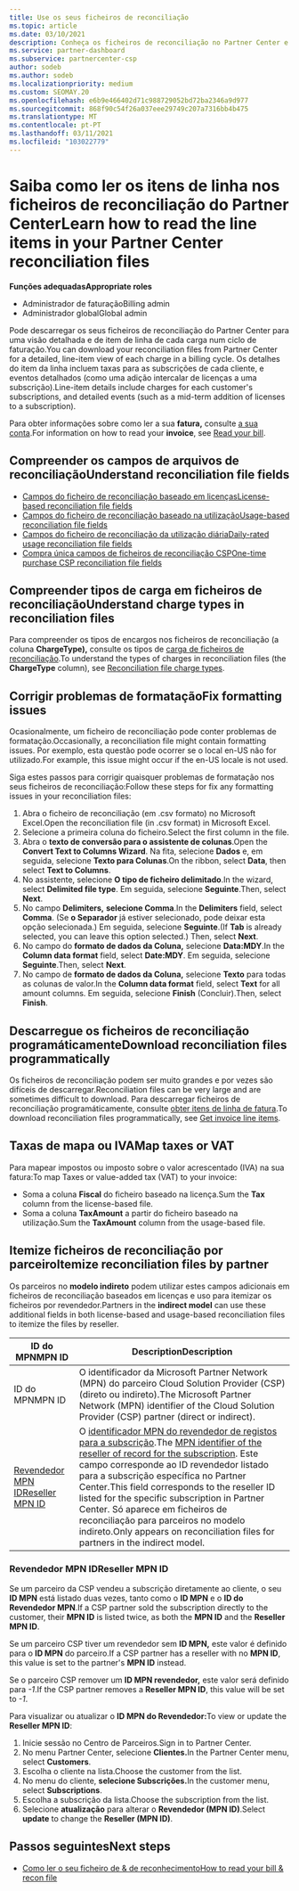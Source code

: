 ```yaml
---
title: Use os seus ficheiros de reconciliação
ms.topic: article
ms.date: 03/10/2021
description: Conheça os ficheiros de reconciliação no Partner Center e como interpretar as vistas detalhadas e de item de linha das taxas para um determinado ciclo de faturação.
ms.service: partner-dashboard
ms.subservice: partnercenter-csp
author: sodeb
ms.author: sodeb
ms.localizationpriority: medium
ms.custom: SEOMAY.20
ms.openlocfilehash: e6b9e466402d71c988729052bd72ba2346a9d977
ms.sourcegitcommit: 868f90c54f26a037eee29749c207a7316bb4b475
ms.translationtype: MT
ms.contentlocale: pt-PT
ms.lasthandoff: 03/11/2021
ms.locfileid: "103022779"
---
```

# <a name="learn-how-to-read-the-line-items-in-your-partner-center-reconciliation-files"></a><span data-ttu-id="11a0a-103">Saiba como ler os itens de linha nos ficheiros de reconciliação do Partner Center</span><span class="sxs-lookup"><span data-stu-id="11a0a-103">Learn how to read the line items in your Partner Center reconciliation files</span></span>

<span data-ttu-id="11a0a-104">**Funções adequadas**</span><span class="sxs-lookup"><span data-stu-id="11a0a-104">**Appropriate roles**</span></span>

- <span data-ttu-id="11a0a-105">Administrador de faturação</span><span class="sxs-lookup"><span data-stu-id="11a0a-105">Billing admin</span></span>
- <span data-ttu-id="11a0a-106">Administrador global</span><span class="sxs-lookup"><span data-stu-id="11a0a-106">Global admin</span></span>

<span data-ttu-id="11a0a-107">Pode descarregar os seus ficheiros de reconciliação do Partner Center para uma visão detalhada e de item de linha de cada carga num ciclo de faturação.</span><span class="sxs-lookup"><span data-stu-id="11a0a-107">You can download your reconciliation files from Partner Center for a detailed, line-item view of each charge in a billing cycle.</span></span> <span data-ttu-id="11a0a-108">Os detalhes do item da linha incluem taxas para as subscrições de cada cliente, e eventos detalhados (como uma adição intercalar de licenças a uma subscrição).</span><span class="sxs-lookup"><span data-stu-id="11a0a-108">Line-item details include charges for each customer's subscriptions, and detailed events (such as a mid-term addition of licenses to a subscription).</span></span>

<span data-ttu-id="11a0a-109">Para obter informações sobre como ler a sua **fatura,** consulte [a sua conta](read-your-bill.md).</span><span class="sxs-lookup"><span data-stu-id="11a0a-109">For information on how to read your **invoice**, see [Read your bill](read-your-bill.md).</span></span>

## <a name="understand-reconciliation-file-fields"></a><span data-ttu-id="11a0a-110">Compreender os campos de arquivos de reconciliação</span><span class="sxs-lookup"><span data-stu-id="11a0a-110">Understand reconciliation file fields</span></span>

- [<span data-ttu-id="11a0a-111">Campos do ficheiro de reconciliação baseado em licenças</span><span class="sxs-lookup"><span data-stu-id="11a0a-111">License-based reconciliation file fields</span></span>](license-based-recon-files.md)
- [<span data-ttu-id="11a0a-112">Campos do ficheiro de reconciliação baseado na utilização</span><span class="sxs-lookup"><span data-stu-id="11a0a-112">Usage-based reconciliation file fields</span></span>](usage-based-recon-files.md)
- [<span data-ttu-id="11a0a-113">Campos do ficheiro de reconciliação da utilização diária</span><span class="sxs-lookup"><span data-stu-id="11a0a-113">Daily-rated usage reconciliation file fields</span></span>](daily-rated-usage-recon-files.md)
- [<span data-ttu-id="11a0a-114">Compra única campos de ficheiros de reconciliação CSP</span><span class="sxs-lookup"><span data-stu-id="11a0a-114">One-time purchase CSP reconciliation file fields</span></span>](modern-invoice-reconciliation-file.md)

## <a name="understand-charge-types-in-reconciliation-files"></a><span data-ttu-id="11a0a-115">Compreender tipos de carga em ficheiros de reconciliação</span><span class="sxs-lookup"><span data-stu-id="11a0a-115">Understand charge types in reconciliation files</span></span>

<span data-ttu-id="11a0a-116">Para compreender os tipos de encargos nos ficheiros de reconciliação (a coluna **ChargeType),** consulte os tipos de [carga de ficheiros de reconciliação](recon-file-charge-types.md).</span><span class="sxs-lookup"><span data-stu-id="11a0a-116">To understand the types of charges in reconciliation files (the **ChargeType** column), see [Reconciliation file charge types](recon-file-charge-types.md).</span></span>

## <a name="fix-formatting-issues"></a><span data-ttu-id="11a0a-117">Corrigir problemas de formatação</span><span class="sxs-lookup"><span data-stu-id="11a0a-117">Fix formatting issues</span></span>

<span data-ttu-id="11a0a-118">Ocasionalmente, um ficheiro de reconciliação pode conter problemas de formatação.</span><span class="sxs-lookup"><span data-stu-id="11a0a-118">Occasionally, a reconciliation file might contain formatting issues.</span></span> <span data-ttu-id="11a0a-119">Por exemplo, esta questão pode ocorrer se o local en-US não for utilizado.</span><span class="sxs-lookup"><span data-stu-id="11a0a-119">For example, this issue might occur if the en-US locale is not used.</span></span>

<span data-ttu-id="11a0a-120">Siga estes passos para corrigir quaisquer problemas de formatação nos seus ficheiros de reconciliação:</span><span class="sxs-lookup"><span data-stu-id="11a0a-120">Follow these steps for fix any formatting issues in your reconciliation files:</span></span>

1. <span data-ttu-id="11a0a-121">Abra o ficheiro de reconciliação (em .csv formato) no Microsoft Excel.</span><span class="sxs-lookup"><span data-stu-id="11a0a-121">Open the reconciliation file (in .csv format) in Microsoft Excel.</span></span>
2. <span data-ttu-id="11a0a-122">Selecione a primeira coluna do ficheiro.</span><span class="sxs-lookup"><span data-stu-id="11a0a-122">Select the first column in the file.</span></span>
3. <span data-ttu-id="11a0a-123">Abra o **texto de conversão para o assistente de colunas**.</span><span class="sxs-lookup"><span data-stu-id="11a0a-123">Open the **Convert Text to Columns Wizard**.</span></span> <span data-ttu-id="11a0a-124">Na fita, selecione **Dados** e, em seguida, selecione **Texto para Colunas**.</span><span class="sxs-lookup"><span data-stu-id="11a0a-124">On the ribbon, select **Data**, then select **Text to Columns**.</span></span>
4. <span data-ttu-id="11a0a-125">No assistente, selecione **O tipo de ficheiro delimitado**.</span><span class="sxs-lookup"><span data-stu-id="11a0a-125">In the wizard, select **Delimited file type**.</span></span> <span data-ttu-id="11a0a-126">Em seguida, selecione **Seguinte**.</span><span class="sxs-lookup"><span data-stu-id="11a0a-126">Then, select **Next**.</span></span>
5. <span data-ttu-id="11a0a-127">No campo **Delimiters,** **selecione Comma**.</span><span class="sxs-lookup"><span data-stu-id="11a0a-127">In the **Delimiters** field, select **Comma**.</span></span> <span data-ttu-id="11a0a-128">(Se **o Separador** já estiver selecionado, pode deixar esta opção selecionada.) Em seguida, selecione **Seguinte**.</span><span class="sxs-lookup"><span data-stu-id="11a0a-128">(If **Tab** is already selected, you can leave this option selected.) Then, select **Next**.</span></span>
6. <span data-ttu-id="11a0a-129">No campo do **formato de dados da Coluna,** selecione **Data:MDY**.</span><span class="sxs-lookup"><span data-stu-id="11a0a-129">In the **Column data format** field, select **Date:MDY**.</span></span> <span data-ttu-id="11a0a-130">Em seguida, selecione **Seguinte**.</span><span class="sxs-lookup"><span data-stu-id="11a0a-130">Then, select **Next**.</span></span>
7. <span data-ttu-id="11a0a-131">No campo de **formato de dados da Coluna,** selecione **Texto** para todas as colunas de valor.</span><span class="sxs-lookup"><span data-stu-id="11a0a-131">In the **Column data format** field, select **Text** for all amount columns.</span></span> <span data-ttu-id="11a0a-132">Em seguida, selecione **Finish** (Concluir).</span><span class="sxs-lookup"><span data-stu-id="11a0a-132">Then, select **Finish**.</span></span>

## <a name="download-reconciliation-files-programmatically"></a><span data-ttu-id="11a0a-133">Descarregue os ficheiros de reconciliação programáticamente</span><span class="sxs-lookup"><span data-stu-id="11a0a-133">Download reconciliation files programmatically</span></span>

<span data-ttu-id="11a0a-134">Os ficheiros de reconciliação podem ser muito grandes e por vezes são difíceis de descarregar.</span><span class="sxs-lookup"><span data-stu-id="11a0a-134">Reconciliation files can be very large and are sometimes difficult to download.</span></span> <span data-ttu-id="11a0a-135">Para descarregar ficheiros de reconciliação programáticamente, consulte [obter itens de linha de fatura](/partner-center/develop/get-invoiceline-items).</span><span class="sxs-lookup"><span data-stu-id="11a0a-135">To download reconciliation files programmatically, see [Get invoice line items](/partner-center/develop/get-invoiceline-items).</span></span>

## <a name="map-taxes-or-vat"></a><span data-ttu-id="11a0a-136">Taxas de mapa ou IVA</span><span class="sxs-lookup"><span data-stu-id="11a0a-136">Map taxes or VAT</span></span>

<span data-ttu-id="11a0a-137">Para mapear impostos ou imposto sobre o valor acrescentado (IVA) na sua fatura:</span><span class="sxs-lookup"><span data-stu-id="11a0a-137">To map Taxes or value-added tax (VAT) to your invoice:</span></span>

- <span data-ttu-id="11a0a-138">Soma a coluna **Fiscal** do ficheiro baseado na licença.</span><span class="sxs-lookup"><span data-stu-id="11a0a-138">Sum the **Tax** column from the license-based file.</span></span>
- <span data-ttu-id="11a0a-139">Soma a coluna **TaxAmount** a partir do ficheiro baseado na utilização.</span><span class="sxs-lookup"><span data-stu-id="11a0a-139">Sum the **TaxAmount** column from the usage-based file.</span></span>

## <a name="itemize-reconciliation-files-by-partner"></a><span data-ttu-id="11a0a-140">Itemize ficheiros de reconciliação por parceiro</span><span class="sxs-lookup"><span data-stu-id="11a0a-140">Itemize reconciliation files by partner</span></span>

<span data-ttu-id="11a0a-141">Os parceiros no **modelo indireto** podem utilizar estes campos adicionais em ficheiros de reconciliação baseados em licenças e uso para itemizar os ficheiros por revendedor.</span><span class="sxs-lookup"><span data-stu-id="11a0a-141">Partners in the **indirect model** can use these additional fields in both license-based and usage-based reconciliation files to itemize the files by reseller.</span></span>

| <span data-ttu-id="11a0a-142">ID do MPN</span><span class="sxs-lookup"><span data-stu-id="11a0a-142">MPN ID</span></span> | <span data-ttu-id="11a0a-143">Description</span><span class="sxs-lookup"><span data-stu-id="11a0a-143">Description</span></span> |
| ------ | ----------- |
| <span data-ttu-id="11a0a-144">ID do MPN</span><span class="sxs-lookup"><span data-stu-id="11a0a-144">MPN ID</span></span> | <span data-ttu-id="11a0a-145">O identificador da Microsoft Partner Network (MPN) do parceiro Cloud Solution Provider (CSP) (direto ou indireto).</span><span class="sxs-lookup"><span data-stu-id="11a0a-145">The Microsoft Partner Network (MPN) identifier of the Cloud Solution Provider (CSP) partner (direct or indirect).</span></span> |
| [<span data-ttu-id="11a0a-146">Revendedor MPN ID</span><span class="sxs-lookup"><span data-stu-id="11a0a-146">Reseller MPN ID</span></span>](#reseller-mpn-id) | <span data-ttu-id="11a0a-147">O [identificador MPN do revendedor de registos para a subscrição](#reseller-mpn-id).</span><span class="sxs-lookup"><span data-stu-id="11a0a-147">The [MPN identifier of the reseller of record for the subscription](#reseller-mpn-id).</span></span> <span data-ttu-id="11a0a-148">Este campo corresponde ao ID revendedor listado para a subscrição específica no Partner Center.</span><span class="sxs-lookup"><span data-stu-id="11a0a-148">This field corresponds to the reseller ID listed for the specific subscription in Partner Center.</span></span> <span data-ttu-id="11a0a-149">Só aparece em ficheiros de reconciliação para parceiros no modelo indireto.</span><span class="sxs-lookup"><span data-stu-id="11a0a-149">Only appears on reconciliation files for partners in the indirect model.</span></span> |

### <a name="reseller-mpn-id"></a><span data-ttu-id="11a0a-150">Revendedor MPN ID</span><span class="sxs-lookup"><span data-stu-id="11a0a-150">Reseller MPN ID</span></span>

<span data-ttu-id="11a0a-151">Se um parceiro da CSP vendeu a subscrição diretamente ao cliente, o seu **ID MPN** está listado duas vezes, tanto como o **ID MPN** e o **ID do Revendedor MPN**.</span><span class="sxs-lookup"><span data-stu-id="11a0a-151">If a CSP partner sold the subscription directly to the customer, their **MPN ID** is listed twice, as both the **MPN ID** and the **Reseller MPN ID**.</span></span>

<span data-ttu-id="11a0a-152">Se um parceiro CSP tiver um revendedor sem **ID MPN,** este valor é definido para o **ID MPN** do parceiro.</span><span class="sxs-lookup"><span data-stu-id="11a0a-152">If a CSP partner has a reseller with no **MPN ID**, this value is set to the partner's **MPN ID** instead.</span></span>

<span data-ttu-id="11a0a-153">Se o parceiro CSP remover um **ID MPN revendedor,** este valor será definido para *-1*.</span><span class="sxs-lookup"><span data-stu-id="11a0a-153">If the CSP partner removes a **Reseller MPN ID**, this value will be set to *-1*.</span></span>

<span data-ttu-id="11a0a-154">Para visualizar ou atualizar o **ID MPN do Revendedor:**</span><span class="sxs-lookup"><span data-stu-id="11a0a-154">To view or update the **Reseller MPN ID**:</span></span>

1. <span data-ttu-id="11a0a-155">Inicie sessão no Centro de Parceiros.</span><span class="sxs-lookup"><span data-stu-id="11a0a-155">Sign in to Partner Center.</span></span>
2. <span data-ttu-id="11a0a-156">No menu Partner Center, selecione **Clientes.**</span><span class="sxs-lookup"><span data-stu-id="11a0a-156">In the Partner Center menu, select **Customers**.</span></span>
3. <span data-ttu-id="11a0a-157">Escolha o cliente na lista.</span><span class="sxs-lookup"><span data-stu-id="11a0a-157">Choose the customer from the list.</span></span>
4. <span data-ttu-id="11a0a-158">No menu do cliente, **selecione Subscrições.**</span><span class="sxs-lookup"><span data-stu-id="11a0a-158">In the customer menu, select **Subscriptions**.</span></span>
5. <span data-ttu-id="11a0a-159">Escolha a subscrição da lista.</span><span class="sxs-lookup"><span data-stu-id="11a0a-159">Choose the subscription from the list.</span></span>
6. <span data-ttu-id="11a0a-160">Selecione **atualização** para alterar o **Revendedor (MPN ID)**.</span><span class="sxs-lookup"><span data-stu-id="11a0a-160">Select **update** to change the **Reseller (MPN ID)**.</span></span>

## <a name="next-steps"></a><span data-ttu-id="11a0a-161">Passos seguintes</span><span class="sxs-lookup"><span data-stu-id="11a0a-161">Next steps</span></span>

- [<span data-ttu-id="11a0a-162">Como ler o seu ficheiro de & de reconhecimento</span><span class="sxs-lookup"><span data-stu-id="11a0a-162">How to read your bill & recon file</span></span>](read-your-bill.md) 